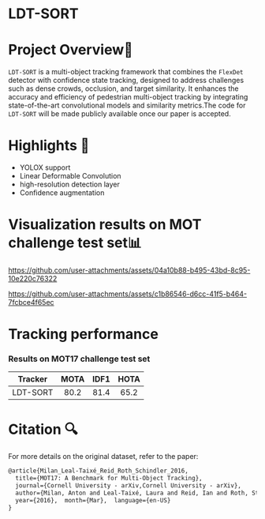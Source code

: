 # LDT-SORT
Project Overview📝 
===
`LDT-SORT` is a multi-object tracking framework that combines the `FlexDet` detector with confidence state tracking, designed to address challenges such as dense crowds, occlusion, and target similarity. It enhances the accuracy and efficiency of pedestrian multi-object tracking by integrating state-of-the-art convolutional models and similarity metrics.The code for `LDT-SORT` will be made publicly available once our paper is accepted.<br>

Highlights 🚀
==
* YOLOX support
* Linear Deformable Convolution
* high-resolution detection layer
* Confidence augmentation

Visualization results on MOT challenge test set📊
==


https://github.com/user-attachments/assets/04a10b88-b495-43bd-8c95-10e220c76322




https://github.com/user-attachments/assets/c1b86546-d6cc-41f5-b464-7fcbce4f65ec

Tracking performance
==
### Results on MOT17 challenge test set
| Tracker  | MOTA  | IDF1  | HOTA  |
|:---------:|:---------:|:---------:|:---------:|
|  LDT-SORT |  80.2   |  81.4   |  65.2   |  

Citation 🔍
==
For more details on the original dataset, refer to the paper:<br>
```markdown
@article{Milan_Leal-Taixé_Reid_Roth_Schindler_2016,
  title={MOT17: A Benchmark for Multi-Object Tracking},
  journal={Cornell University - arXiv,Cornell University - arXiv},
  author={Milan, Anton and Leal-Taixé, Laura and Reid, Ian and Roth, Stefan and Schindler, Konrad},
  year={2016},  month={Mar},  language={en-US}
}
